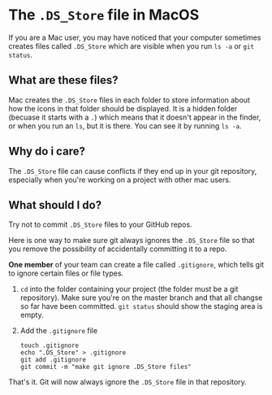 # The `.DS_Store` file in MacOS

If you are a Mac user, you may have noticed that your computer sometimes creates files called `.DS_Store` which are visible when you run `ls -a` or `git status`.

## What are these files?

Mac creates the `.DS_Store` files in each folder to store information about how the icons in that folder should be displayed. It is a hidden folder (becuase it starts with a `.`) which means that it doesn't appear in the finder, or when you run an `ls`, but it is there. You can see it by running `ls -a`.

## Why do i care?

The `.DS_Store` file can cause conflicts if they end up in your git repository, especially when you're working on a project with other mac users.

## What should I do?

Try not to commit `.DS_Store` files to your GitHub repos.

Here is one way to make sure git always ignores the `.DS_Store` file so that you remove the possibility of accidentally committing it to a repo. 

**One member** of your team can create a file called `.gitignore`, which tells git to ignore certain files or file types. 



1. `cd` into the folder containing your project (the folder must be a git repository). Make sure you're on the master branch and that all changse so far have been committed. `git status` should show the staging area is empty.

2. Add the `.gitignore` file

	```
	touch .gitignore
	echo ".DS_Store" > .gitignore
	git add .gitignore
	git commit -m "make git ignore .DS_Store files"
	```
	
That's it. Git will now always ignore the `.DS_Store` file in that repository.